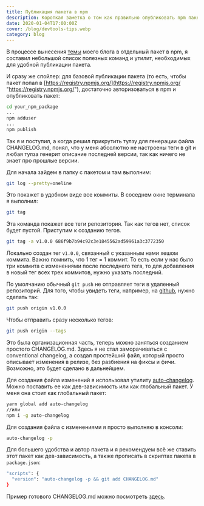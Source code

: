 ```yaml
---
title: Публикация пакета в npm
description: Короткая заметка о том как правильно опубликовать npm пакет. 
date: 2020-01-04T17:00:00Z
cover: /blog/devtools-tips.webp
category: blog
---
```

В процессе вынесения [темы](https://github.com/Defite/gatsby-theme-defite/tree/master/gatsby-theme-defite "Gatsby Defite theme") моего блога в отдельный пакет в npm, я составил небольшой список полезных команд и утилит, необходимых для удобной публикации пакета.

И сразу же спойлер: для базовой публикации пакета (то есть, чтобы пакет попал в [https://registry.npmjs.org/](https://registry.npmjs.org/ "https://registry.npmjs.org/"), достаточно авторизоваться в npm и опубликовать пакет:

```bash
cd your_npm_package
...
npm adduser
...
npm publish
```

Так я и поступил, а когда решил прикрутить тулзу для генерации файла CHANGELOG.md, понял, что у меня абсолютно не настроены теги в git и любая тулза генерит описание последней версии, так как ничего не знает про прошлые версии.

Для начала зайдем в папку с пакетом и там выполним:

```bash
git log --pretty=oneline
```

Это покажет в удобном виде все коммиты. В соседнем окне терминала я выполнил:

```bash
git tag
```

Эта команда покажет все теги репозитория. Так как тегов нет, список будет пустой. Приступим к созданию тегов.

```bash
git tag -a v1.0.0 686f9b7b94c92c3e1845562ad59961a3c3772350
```

Локально создан тег `v1.0.0`, связанный с указанным нами хешом коммита. Важно помнить, что 1 тег = 1 коммит. То есть если у нас было три коммита с изменениями после последнего тега, то для добавления в новый тег всех трех коммитов, нужно указать последний.

По умолчанию обычный `git push` не отправляет теги в удаленный репозиторий. Для того, чтобы увидеть теги, например, на [github](https://github.com/), нужно сделать так:

```bash
git push origin v1.0.0
```

Чтобы отправить сразу несколько тегов:

```bash
git push origin --tags
```

Это была организационная часть, теперь можно заняться созданием простого CHANGELOG.md. Здесь я не стал заморачиваться с conventional changelog, а создал простейший файл, который просто описывает изменения в релизе, без разбиения на фиксы и фичи. Возможно, это будет сделано в дальнейшем.

Для создания файла изменений я использовал утилиту [auto-changelog](https://www.npmjs.com/package/auto-changelog). Можно поставить ее как дев-зависимость или как глобальный пакет. У меня она стоит как глобальный пакет:

```bash
yarn global add auto-changelog
//или
npm i -g auto-changelog
```

Для создания файла с изменениями я просто выполняю в консоли:

```bash
auto-changelog -p
```

Для большего удобства и автор пакета и я рекомендуем всё же ставить этот пакет как дев-зависимость, а также прописать в скриптах пакета в `package.json`:

```bash
"scripts": {
  "version": "auto-changelog -p && git add CHANGELOG.md"
}
```

Пример готового CHANGELOG.md можно посмотреть [здесь](https://github.com/Defite/gatsby-theme-defite/blob/master/gatsby-theme-defite/CHANGELOG.md).
